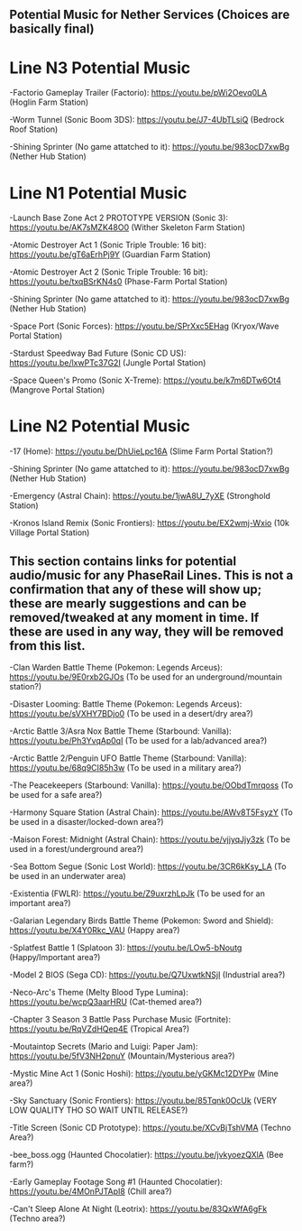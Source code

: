 ## Potential Music for Nether Services (Choices are basically final)

# Line N3 Potential Music #

-Factorio Gameplay Trailer (Factorio): https://youtu.be/pWi2Oevq0LA (Hoglin Farm Station)

-Worm Tunnel (Sonic Boom 3DS): https://youtu.be/J7-4UbTLsiQ (Bedrock Roof Station)

-Shining Sprinter (No game attatched to it): https://youtu.be/983ocD7xwBg (Nether Hub Station)

# Line N1 Potential Music #

-Launch Base Zone Act 2 PROTOTYPE VERSION (Sonic 3): https://youtu.be/AK7sMZK48O0  (Wither Skeleton Farm Station)

-Atomic Destroyer Act 1 (Sonic Triple Trouble: 16 bit): https://youtu.be/gT6aErhPj9Y (Guardian Farm Station)

-Atomic Destroyer Act 2 (Sonic Triple Trouble: 16 bit): https://youtu.be/txqBSrKN4s0 (Phase-Farm Portal Station)

-Shining Sprinter (No game attatched to it): https://youtu.be/983ocD7xwBg (Nether Hub Station)

-Space Port (Sonic Forces): https://youtu.be/SPrXxc5EHag (Kryox/Wave Portal Station)

-Stardust Speedway Bad Future (Sonic CD US): https://youtu.be/lxwPTc37G2I (Jungle Portal Station)

-Space Queen's Promo (Sonic X-Treme): https://youtu.be/k7m6DTw6Ot4 (Mangrove Portal Station)

# Line N2 Potential Music #

-17 (Home): https://youtu.be/DhUieLpc16A (Slime Farm Portal Station?)

-Shining Sprinter (No game attatched to it): https://youtu.be/983ocD7xwBg (Nether Hub Station)

-Emergency (Astral Chain): https://youtu.be/1jwA8U_7yXE (Stronghold Station)

-Kronos Island Remix (Sonic Frontiers): https://youtu.be/EX2wmj-Wxio (10k Village Portal Station)

## This section contains links for potential audio/music for any PhaseRail Lines. This is not a confirmation that any of these will show up; these are mearly suggestions and can be removed/tweaked at any moment in time. If these are used in any way, they will be removed from this list.

-Clan Warden Battle Theme (Pokemon: Legends Arceus): https://youtu.be/9E0rxb2GJOs (To be used for an underground/mountain station?)

-Disaster Looming: Battle Theme (Pokemon: Legends Arceus): https://youtu.be/sVXHY7BDjo0 (To be used in a desert/dry area?)

-Arctic Battle 3/Asra Nox Battle Theme (Starbound: Vanilla): https://youtu.be/Ph3YvqAp0qI (To be used for a lab/advanced area?)

-Arctic Battle 2/Penguin UFO Battle Theme (Starbound: Vanilla): https://youtu.be/68q9CI85h3w (To be used in a military area?)

-The Peacekeepers (Starbound: Vanilla): https://youtu.be/OObdTmrqoss (To be used for a safe area?)

-Harmony Square Station (Astral Chain): https://youtu.be/AWv8T5FsyzY (To be used in a disaster/locked-down area?)

-Maison Forest: Midnight (Astral Chain): https://youtu.be/vjjyqJjy3zk (To be used in a forest/underground area?)

-Sea Bottom Segue (Sonic Lost World): https://youtu.be/3CR6kKsy_LA (To be used in an underwater area)

-Existentia (FWLR): https://youtu.be/Z9uxrzhLpJk (To be used for an important area?)

-Galarian Legendary Birds Battle Theme (Pokemon: Sword and Shield): https://youtu.be/X4Y0Rkc_VAU (Happy area?)

-Splatfest Battle 1 (Splatoon 3): https://youtu.be/LOw5-bNoutg (Happy/Important area?)

-Model 2 BIOS (Sega CD): https://youtu.be/Q7UxwtkNSjI (Industrial area?)

-Neco-Arc's Theme (Melty Blood Type Lumina): https://youtu.be/wcpQ3aarHRU (Cat-themed area?)

-Chapter 3 Season 3 Battle Pass Purchase Music (Fortnite): https://youtu.be/RqVZdHQep4E (Tropical Area?)

-Moutaintop Secrets (Mario and Luigi: Paper Jam): https://youtu.be/5fV3NH2pnuY (Mountain/Mysterious area?)

-Mystic Mine Act 1 (Sonic Hoshi): https://youtu.be/yGKMc12DYPw (Mine area?)

-Sky Sanctuary (Sonic Frontiers): https://youtu.be/85Tqnk0OcUk (VERY LOW QUALITY THO SO WAIT UNTIL RELEASE?)

-Title Screen (Sonic CD Prototype): https://youtu.be/XCvBjTshVMA (Techno Area?)

-bee_boss.ogg (Haunted Chocolatier): https://youtu.be/jvkyoezQXlA (Bee farm?)

-Early Gameplay Footage Song #1 (Haunted Chocolatier): https://youtu.be/4MOnPJTApI8 (Chill area?)

-Can't Sleep Alone At Night (Leotrix): https://youtu.be/83QxWfA6gFk (Techno area?)
